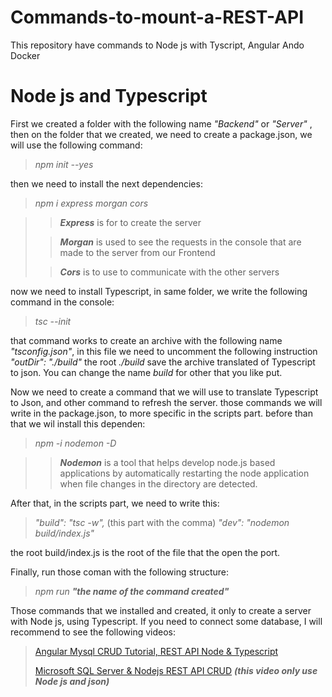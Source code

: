 # Commands-to-mount-a-REST-API
This repository have commands to Node js with Tyscript, Angular Ando Docker 

# Node js and Typescript
First we created a folder with the following name *"Backend"* or *"Server"* , then on the folder that we created, we need to create a package.json, we will use the following command:
  
   >*npm init --yes*

then we need to install the next dependencies:
  
  >*npm i express morgan cors*
  
  >> ***Express*** is for to create the server
  >
  >> ***Morgan*** is used to see the requests in the console that are made to the server from our Frontend
  >
  >> ***Cors*** is to use to communicate with the other servers

now we need to install Typescript, in same folder, we write the following command in the console:

   >*tsc --init*

that command works to create an archive with the following name *"tsconfig.json"*, in this file we need to uncomment the following instruction *"outDir": "./build"*
the root *./build* save the archive translated of Typescript to json. You can change the name *build* for other that you like put.

Now we need to create a command that we will use to translate Typescript to Json, and other command to refresh the server. those commands we will write in the package.json, to more specific in the scripts part. before than that we wil install this dependen:

  >*npm -i nodemon -D*
  
  >> ***Nodemon*** is a tool that helps develop node.js based applications by automatically restarting the node application when file changes in the directory are detected.

After that, in the scripts part, we need to write this:

  >*"build": "tsc -w",* (this part with the comma)
  >*"dev": "nodemon build/index.js"*

the root build/index.js is the root of the file that the open the port.

Finally, run those coman with the following structure:
  
  >*npm run ***"the name of the command created"****

Those commands that we installed and created, it only to create a server with Node js, using Typescript. If you need to connect some database, I will recommend to see the following videos:

  >[Angular Mysql CRUD Tutorial, REST API Node & Typescript](https://www.youtube.com/watch?v=lxYB79ANJM8&t=961s)
  >
  >[Microsoft SQL Server & Nodejs REST API CRUD](https://www.youtube.com/watch?v=ReK0kscoF8o&t=2118s) ***(this video only use Node js and json)***


